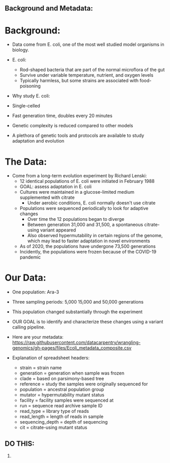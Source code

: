 ## Background and Metadata:

# Background:
* Data come from E. coli, one of the most well studied model organisms in biology.
* E. coli:
  * Rod-shaped bacteria that are part of the normal microflora of the gut
  * Survive under variable temperature, nutrient, and oxygen levels
  * Typically harmless, but some strains are associated with food-poisoning
  
 * Why study E. coli:
  * Single-celled
  * Fast generation time, doubles every 20 minutes
  * Genetic complexity is reduced compared to other models
  * A plethora of genetic tools and protocols are available to study adaptation and evolution
  
  
# The Data:
* Come from a long-term evolution experiment by Richard Lenski:
  * 12 identical populations of E. coli were initiated in February 1988
  * GOAL: assess adaptation in E. coli
  * Cultures were maintained in a glucose-limited medium supplemented with citrate
    * Under aerobic conditions, E. coli normally doesn't use citrate
  * Populations were sequenced periodically to look for adaptive changes
    * Over time the 12 populations began to diverge
    * Between generation 31,000 and 31,500, a spontaneous citrate-using variant appeared
    * Also observed hypermutability in certain regions of the genome, which may lead to faster adaptation in novel environments
  * As of 2020, the populations have undergone 73,500 generations
  * Incidently, the populations were frozen because of the COVID-19 pandemic
  
# Our Data:
* One population: Ara-3
* Three sampling periods: 5,000 15,000 and 50,000 generations
* This population changed substantially through the experiment
* OUR GOAL is to identify and characterize these changes using a variant calling pipeline.

* Here are your metadata: https://raw.githubusercontent.com/datacarpentry/wrangling-genomics/gh-pages/files/Ecoli_metadata_composite.csv

* Explanation of spreadsheet headers:
  * strain = strain name
  * generation = generation when sample was frozen
  * clade = based on parsimony-based tree
  * reference = study the samples were originally sequenced for
  * population = ancestral population group
  * mutator = hypermutability mutant status
  * facility = facility samples were sequenced at
  * run = sequence read archive sample ID
  * read_type = library type of reads
  * read_length = length of reads in sample
  * sequencing_depth = depth of sequencing
  * cit = citrate-using mutant status

## DO THIS:
1. 
